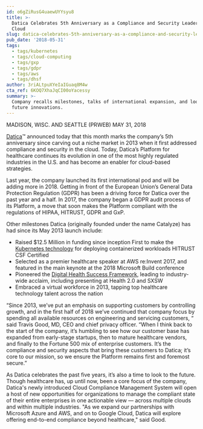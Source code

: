 ```yaml
---
id: o6gZiRusG4uaewUYYsyu8
title: >-
  Datica Celebrates 5th Anniversary as a Compliance and Security Leader for the
  Cloud
slug: datica-celebrates-5th-anniversary-as-a-compliance-and-security-leader-for
pub_date: '2018-05-31'
tags:
  - tags/kubernetes
  - tags/cloud-computing
  - tags/gxp
  - tags/gdpr
  - tags/aws
  - tags/dhsf
author: 3riALtpuXYeIaIGuaq8M4w
cta_ref: 6KOQ7XhaJqCI00oYacessy
summary: >-
  Company recalls milestones, talks of international expansion, and looks to
  future innovations.
---
```

MADISON, WISC. AND SEATTLE (PRWEB) MAY 31, 2018

[Datica](https://datica.com "Datica")™ announced today that this month marks the company’s 5th anniversary since carving out a niche market in 2013 when it first addressed compliance and security in the cloud. Today, Datica’s Platform for healthcare continues its evolution in one of the most highly regulated industries in the U.S. and has become an enabler for cloud-based strategies.

Last year, the company launched its first international pod and will be adding more in 2018. Getting in front of the European Union’s General Data Protection Regulation (GDPR) has been a driving force for Datica over the past year and a half. In 2017, the company began a GDPR audit process of its Platform, a move that soon makes the Platform compliant with the regulations of HIPAA, HITRUST, GDPR and GxP.

Other milestones Datica (originally founded under the name Catalyze) has had since its May 2013 launch include: 

* Raised $12.5 Million in funding since inception
First to make the [Kubernetes technology](https://datica.com/platform/ "Kubernetes technology") for deploying containerized workloads HITRUST CSF Certified
* Selected as a premier healthcare speaker at AWS re:Invent 2017, and featured in the main keynote at the 2018 Microsoft Build conference
* Pioneered the [Digital Health Success Framework](https://datica.com/dhsf/ "Digital Health Success Framework"), leading to industry-wide acclaim, including presenting at Health 2.0 and SXSW
* Embraced a virtual workforce in 2013, tapping top healthcare technology talent across the nation

“Since 2013, we’ve put an emphasis on supporting customers by controlling growth, and in the first half of 2018 we’ve continued that company focus by spending all available resources on engineering and servicing customers, “ said Travis Good, MD, CEO and chief privacy officer. “When I think back to the start of the company, it’s humbling to see how our customer base has expanded from early-stage startups, then to mature healthcare vendors, and finally to the Fortune 500 mix of enterprise customers. It’s the compliance and security aspects that bring these customers to Datica; it’s core to our mission, so we ensure the Platform remains first and foremost secure.”

As Datica celebrates the past five years, it’s also a time to look to the future. Though healthcare has, up until now, been a core focus of the company, Datica's newly introduced Cloud Compliance Management System will open a host of new opportunities for organizations to manage the compliant state of their entire enterprises in one actionable view — across multiple clouds and within multiple industries. "As we expand our partnerships with Microsoft Azure and AWS, and on to Google Cloud, Datica will explore offering end-to-end compliance beyond healthcare," said Good.
  